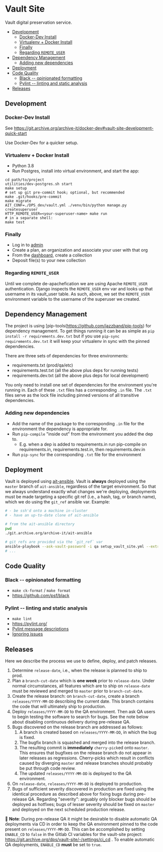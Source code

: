 # Vault Site

Vault digital preservation service.

<!-- note: Table of contents below is autogenerated by markdown-toc -->

<!-- toc -->

- [Development](#development)
  * [Docker-Dev Install](#docker-dev-install)
  * [Virtualenv + Docker Install](#virtualenv--docker-install)
  * [Finally](#finally)
  * [Regarding `REMOTE_USER`](#regarding-remote_user)
- [Dependency Management](#dependency-management)
  * [Adding new dependencies](#adding-new-dependencies)
- [Deployment](#deployment)
- [Code Quality](#code-quality)
  * [Black -- opinionated formatting](#black----opinionated-formatting)
  * [Pylint -- linting and static analysis](#pylint----linting-and-static-analysis)
- [Releases](#releases)

<!-- tocstop -->

## Development

### Docker-Dev Install

See https://git.archive.org/archive-it/docker-dev#vault-site-development-quick-start

Use Docker-Dev for a quicker setup.

### Virtualenv + Docker Install
- Python 3.8
- Run Postgres, install into virtual environment, and start the app:
```
cd path/to/project
utilities/dev-postgres.sh start
make setup
# set up git pre-commit hook; optional, but recommended
make .git/hooks/pre-commit
make migrate
AIT_CONF=./DPS_dev/vault.yml ./venv/bin/python manage.py createsuperuser
HTTP_REMOTE_USER=<your-superuser-name> make run
# in a separate shell:
make test
```

### Finally
- Log in to [admin](http://localhost:8000/admin/)
- Create a plan, an organization and associate your user with that org
- From the [dashboard](http://localhost:8000/dashboard), create a collection
- Deposit file(s) to your new collection

### Regarding `REMOTE_USER`
Until we complete de-apachefication we are using Apache `REMOTE_USER`
authentication. Django inspects the `REMOTE_USER` env var and looks up that
username in its vault_user table. As such, above, we set the `REMOTE_USER`
environment variable to the username of the superuser we created.

## Dependency Management
The project is using [pip-tools(https://github.com/jazzband/pip-tools) for
dependency management. To get things running it can be as simple as `pip
install -r requirements.dev.txt` but if you use `pip-sync requirements.dev.txt`
it will keep your virtualenv in sync with the pinned dependencies.

There are three sets of dependencies for three environments:
- requirements.txt (prod/qa/etc)
- requirements.test.txt (all the above plus deps for running tests)
- requirements.dev.txt (all the above plus deps for local development)

You only need to install one set of dependencies for the environment you're
running in. Each of these `.txt` files has a corresponding `.in` file. The
`.txt` files serve as the lock file including pinned versions of all transitive
dependencies.

### Adding new dependencies

- Add the name of the package to the corresponding `.in` file for the
  environment the dependency is appropriate for.
- Run `pip-compile` "inside out" from the environment you added the dep to.
  - E.g. when a dep is added to requirements.in run pip-compile on
    requirements.in, requirements.test.in, then requirements.dev.in
- Run `pip-sync` for the corresponding `.txt` file for the environment

## Deployment
Vault is deployed using
[ait-ansible](https://git.archive.org/archive-it/ait-ansible). Vault is
**always** deployed using the `master` branch of `ait-ansible`, regardless of the
target environment. So that we always understand exactly what changes we're
deploying, deployments must be made targeting a specific git ref (i.e., a hash,
tag, or branch name), which we do using the `git_ref` ansible var. Example:

```sh
# - be ssh'd onto a machine in-cluster
# - have an up-to-date clone of ait-ansible

# from the ait-ansible directory
pwd
./git.archive.org/archive-it/ait-ansible

# git refs are provided via the `git_ref` var
ansible-playbook --ask-vault-password -i qa setup_vault_site.yml --extra-vars git_ref=eec824149cc850e094dd92921e4af0f8f13ee380
# ...
```

## Code Quality
### Black -- opinionated formatting
* `make ck-format` / `make format`
* https://github.com/psf/black

### Pylint -- linting and static analysis
* `make lint`
* https://pylint.org/
* [Pylint message descriptions](https://pycodequ.al/docs/pylint-messages.html)
* [Ignoring issues](https://pycodequ.al/docs/ignore-issues.html)

## Releases
Here we describe the process we use to define, deploy, and patch releases.

1. Determine `release-date`, i.e., when the release is planned to ship to prod.
2. Plan a `branch-cut-date` which is **one week** prior to `release-date`.
   Under normal circumstances, all features which are to ship on `release-date`
   must be reviewed and merged to `master` prior to `branch-cut-date`.
3. Create the release branch: on `branch-cut-date`, create a branch
   `releases/YYYY-MM-DD` describing the current date. This branch contains the
   code that will ultimately ship to production.
4. Deploy `releases/YYYY-MM-DD` to the QA environment. Then ask QA users to begin
   testing the software to search for bugs. See the note below about disabling
   continuous delivery during pre-release QA.
5. Bugs discovered on the release branch are addressed as follows:
   1. A branch is created based on `releases/YYYY-MM-DD`, in which the bug is
      fixed.
   2. The bugfix branch is squashed and merged into the release branch.
   3. The resulting commit is **immediately** `cherry-pick`ed onto `master`.
      This ensures that bugfixes on the release branch do not appear in later
      releases as regressions. Cherry-picks which result in conflicts caused by
      diverging `master` and release branches should probably be put through
      code review.
   4. The updated `releases/YYYY-MM-DD` is deployed to the QA environment.
6. On `release-date`, `releases/YYYY-MM-DD` is deployed to production.
7. Bugs of sufficient severity discovered in production are fixed using the
   identical procedure as described above for fixing bugs during pre-release
   QA. Regarding "severity": arguably only blocker bugs should be deployed as
   hotfixes; bugs of lesser severity should be fixed on `master` and deployed
   on the next scheduled production release.

:notebook_with_decorative_cover: **Note**: During pre-release QA it might be
desirable to disable automatic QA deployments via CD in order to keep the QA
environment pinned to the code present on `releases/YYYY-MM-DD`. This can be
accomplished by setting `ENABLE_CD` to `false` in the Gitlab CI variables for
the vault-site project: https://git.archive.org/dps/vault-site/-/settings/ci_cd
. To enable automatic QA deployments, `ENABLE_CD` **must** be set to `true`.
